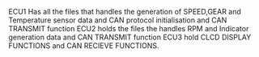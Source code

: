 ECU1  Has all the files that handles the generation of SPEED,GEAR and Temperature sensor data and CAN protocol initialisation and CAN TRANSMIT function
ECU2 holds the files the handles RPM and Indicator generation data and CAN TRANSMIT function
ECU3 hold CLCD DISPLAY FUNCTIONS and CAN RECIEVE FUNCTIONS.
